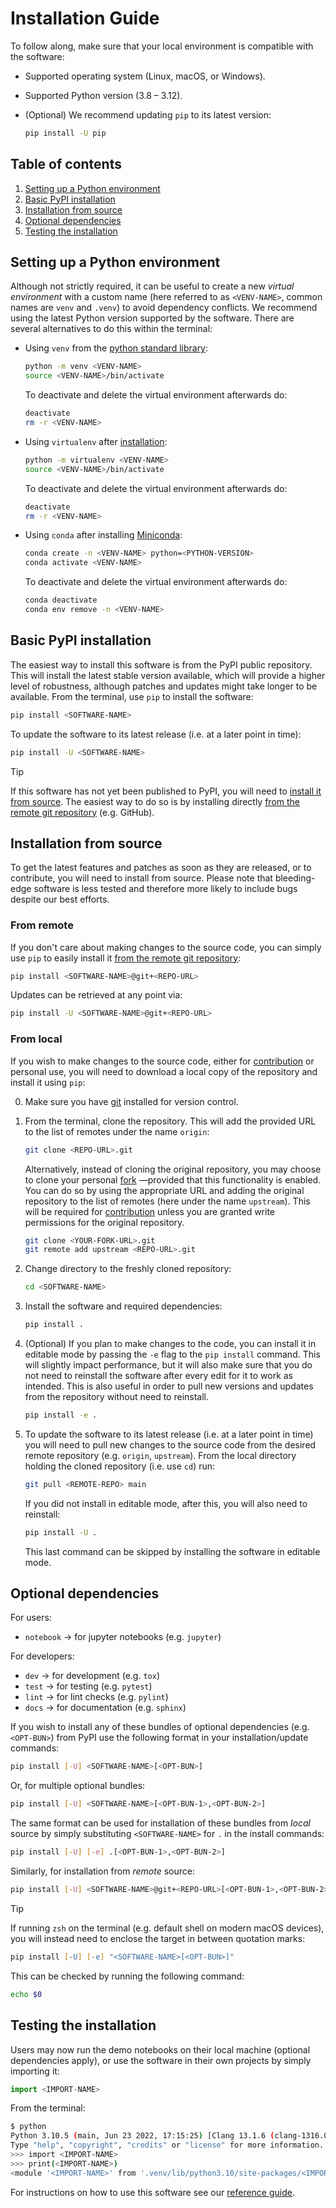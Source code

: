 # Installation Guide

To follow along, make sure that your local environment is compatible with the software:

- Supported operating system (Linux, macOS, or Windows).
- Supported Python version (3.8 – 3.12).
- (Optional) We recommend updating `pip` to its latest version:

    ```sh
    pip install -U pip
    ```

## Table of contents

1. [Setting up a Python environment](#setting-up-a-python-environment)
2. [Basic PyPI installation](#basic-pypi-installation)
3. [Installation from source](#installation-from-source)
4. [Optional dependencies](#optional-dependencies)
5. [Testing the installation](#testing-the-installation)

## Setting up a Python environment

Although not strictly required, it can be useful to create a new _virtual environment_ with a custom name (here referred to as `<VENV-NAME>`, common names are `venv` and `.venv`) to avoid dependency conflicts. We recommend using the latest Python version supported by the software. There are several alternatives to do this within the terminal:

- Using `venv` from the [python standard library](https://docs.python.org/3/library/venv.html):

    ```sh
    python -m venv <VENV-NAME>
    source <VENV-NAME>/bin/activate
    ```

    To deactivate and delete the virtual environment afterwards do:

    ```sh
    deactivate
    rm -r <VENV-NAME>
    ```

- Using `virtualenv` after [installation](https://virtualenv.pypa.io/en/latest/index.html):

    ```sh
    python -m virtualenv <VENV-NAME>
    source <VENV-NAME>/bin/activate
    ```

    To deactivate and delete the virtual environment afterwards do:

    ```sh
    deactivate
    rm -r <VENV-NAME>
    ```

- Using `conda` after installing [Miniconda](https://docs.conda.io/en/latest/miniconda.html):

    ```sh
    conda create -n <VENV-NAME> python=<PYTHON-VERSION>
    conda activate <VENV-NAME>
    ```

    To deactivate and delete the virtual environment afterwards do:

    ```sh
    conda deactivate
    conda env remove -n <VENV-NAME>
    ```

## Basic PyPI installation

The easiest way to install this software is from the PyPI public repository. This will install the latest stable version available, which will provide a higher level of robustness, although patches and updates might take longer to be available. From the terminal, use `pip` to install the software:

```sh
pip install <SOFTWARE-NAME>
```

To update the software to its latest release (i.e. at a later point in time):

```sh
pip install -U <SOFTWARE-NAME>
```

> [!TIP]
> If this software has not yet been published to PyPI, you will need to [install it from source](#installation-from-source). The easiest way to do so is by installing directly [from the remote git repository](#from-remote) (e.g. GitHub).

## Installation from source

To get the latest features and patches as soon as they are released, or to contribute, you will need to install from source. Please note that bleeding-edge software is less tested and therefore more likely to include bugs despite our best efforts.

### From remote

If you don't care about making changes to the source code, you can simply use `pip` to easily install it [from the remote git repository](https://pip.pypa.io/en/stable/topics/vcs-support/):

```sh
pip install <SOFTWARE-NAME>@git+<REPO-URL>
```

Updates can be retrieved at any point via:

```sh
pip install -U <SOFTWARE-NAME>@git+<REPO-URL>
```

### From local

If you wish to make changes to the source code, either for [contribution](CONTRIBUTING.md) or personal use, you will need to download a local copy of the repository and install it using `pip`:

0. Make sure you have [git](https://git-scm.com/book/en/v2/Getting-Started-Installing-Git) installed for version control.
1. From the terminal, clone the repository. This will add the provided URL to the list of remotes under the name `origin`:

    ```sh
    git clone <REPO-URL>.git
    ```

    Alternatively, instead of cloning the original repository, you may choose to clone your personal [fork](https://docs.github.com/en/get-started/quickstart/fork-a-repo) —provided that this functionality is enabled. You can do so by using the appropriate URL and adding the original repository to the list of remotes (here under the name `upstream`). This will be required for [contribution](CONTRIBUTING.md) unless you are granted write permissions for the original repository.

    ```sh
    git clone <YOUR-FORK-URL>.git
    git remote add upstream <REPO-URL>.git
    ```

2. Change directory to the freshly cloned repository:

    ```sh
    cd <SOFTWARE-NAME>
    ```

3. Install the software and required dependencies:

    ```sh
    pip install .
    ```

4. (Optional) If you plan to make changes to the code, you can install it in editable mode by passing the `-e` flag to the `pip install` command. This will slightly impact performance, but it will also make sure that you do not need to reinstall the software after every edit for it to work as intended. This is also useful in order to pull new versions and updates from the repository without need to reinstall.

    ```sh
    pip install -e .
    ```

5. To update the software to its latest release (i.e. at a later point in time) you will need to pull new changes to the source code from the desired remote repository (e.g. `origin`, `upstream`). From the local directory holding the cloned repository (i.e. use `cd`) run:

    ```sh
    git pull <REMOTE-REPO> main
    ```

    If you did not install in editable mode, after this, you will also need to reinstall:

    ```sh
    pip install -U .
    ```

    This last command can be skipped by installing the software in editable mode.

## Optional dependencies

For users:

- `notebook` → for jupyter notebooks (e.g. `jupyter`)

For developers:

- `dev` → for development (e.g. `tox`)
- `test` → for testing (e.g. `pytest`)
- `lint` → for lint checks (e.g. `pylint`)
- `docs` → for documentation (e.g. `sphinx`)

If you wish to install any of these bundles of optional dependencies (e.g. `<OPT-BUN>`) from PyPI use the following format in your installation/update commands:

```sh
pip install [-U] <SOFTWARE-NAME>[<OPT-BUN>]
```

Or, for multiple optional bundles:

```sh
pip install [-U] <SOFTWARE-NAME>[<OPT-BUN-1>,<OPT-BUN-2>]
```

The same format can be used for installation of these bundles from _local_ source by simply substituting `<SOFTWARE-NAME>` for `.` in the install commands:

```sh
pip install [-U] [-e] .[<OPT-BUN-1>,<OPT-BUN-2>]
```

Similarly, for installation from _remote_ source:

```sh
pip install [-U] <SOFTWARE-NAME>@git+<REPO-URL>[<OPT-BUN-1>,<OPT-BUN-2>]
```

> [!TIP]
> If running `zsh` on the terminal (e.g. default shell on modern macOS devices), you will instead need to enclose the target in between quotation marks:
>
> ```zsh
> pip install [-U] [-e] "<SOFTWARE-NAME>[<OPT-BUN>]"
> ```
>
> This can be checked by running the following command:
>
> ```zsh
> echo $0
> ```

## Testing the installation

Users may now run the demo notebooks on their local machine (optional dependencies apply), or use the software in their own projects by simply importing it:

```python
import <IMPORT-NAME>
```

From the terminal:

```sh
$ python
Python 3.10.5 (main, Jun 23 2022, 17:15:25) [Clang 13.1.6 (clang-1316.0.21.2.5)] on darwin
Type "help", "copyright", "credits" or "license" for more information.
>>> import <IMPORT-NAME>
>>> print(<IMPORT-NAME>)
<module '<IMPORT-NAME>' from '.venv/lib/python3.10/site-packages/<IMPORT-NAME>/__init__.py'>
```

For instructions on how to use this software see our [reference guide](docs/reference_guide.md).
